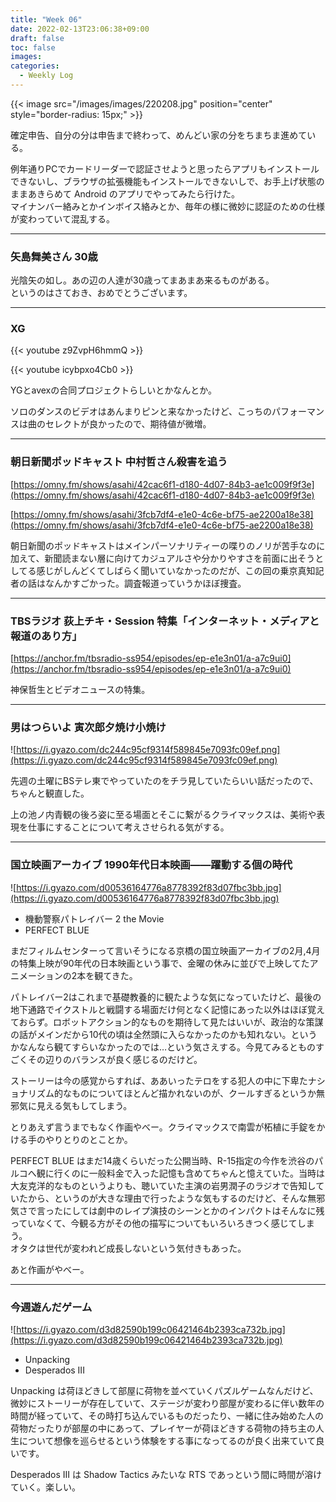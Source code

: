 ```yaml
---
title: "Week 06"
date: 2022-02-13T23:06:38+09:00
draft: false
toc: false
images:
categories:
  - Weekly Log
---
```

{{< image src="/images/images/220208.jpg" position="center" style="border-radius: 15px;" >}}

確定申告、自分の分は申告まで終わって、めんどい家の分をちまちま進めている。

例年通りPCでカードリーダーで認証させようと思ったらアプリもインストールできないし、ブラウザの拡張機能もインストールできないしで、お手上げ状態のままあきらめて Android のアプリでやってみたら行けた。  
マイナンバー絡みとかインボイス絡みとか、毎年の様に微妙に認証のための仕様が変わっていて混乱する。

---

### 矢島舞美さん 30歳

光陰矢の如し。あの辺の人達が30歳ってまあまあ来るものがある。  
というのはさておき、おめでとうございます。

---

### XG

{{< youtube z9ZvpH6hmmQ >}}

{{< youtube icybpxo4Cb0 >}}

YGとavexの合同プロジェクトらしいとかなんとか。  

ソロのダンスのビデオはあんまりピンと来なかったけど、こっちのパフォーマンスは曲のセレクトが良かったので、期待値が微増。

---

### 朝日新聞ポッドキャスト 中村哲さん殺害を追う

[https://omny.fm/shows/asahi/42cac6f1-d180-4d07-84b3-ae1c009f9f3e](https://omny.fm/shows/asahi/42cac6f1-d180-4d07-84b3-ae1c009f9f3e)

[https://omny.fm/shows/asahi/3fcb7df4-e1e0-4c6e-bf75-ae2200a18e38](https://omny.fm/shows/asahi/3fcb7df4-e1e0-4c6e-bf75-ae2200a18e38)

朝日新聞のポッドキャストはメインパーソナリティーの喋りのノリが苦手なのに加えて、新聞読まない層に向けてカジュアルさや分かりやすさを前面に出そうとしてる感じがしんどくてしばらく聞いていなかったのだが、この回の乗京真知記者の話はなんかすごかった。調査報道っていうかほぼ捜査。

---

### TBSラジオ 荻上チキ・Session 特集「インターネット・メディアと報道のあり方」

[https://anchor.fm/tbsradio-ss954/episodes/ep-e1e3n01/a-a7c9ui0](https://anchor.fm/tbsradio-ss954/episodes/ep-e1e3n01/a-a7c9ui0)

神保哲生とビデオニュースの特集。

---

### 男はつらいよ 寅次郎夕焼け小焼け

![https://i.gyazo.com/dc244c95cf9314f589845e7093fc09ef.png](https://i.gyazo.com/dc244c95cf9314f589845e7093fc09ef.png)

先週の土曜にBSテレ東でやっていたのをチラ見していたらいい話だったので、ちゃんと観直した。

上の池ノ内青観の後ろ姿に至る場面とそこに繋がるクライマックスは、美術や表現を仕事にすることについて考えさせられる気がする。

---

### 国立映画アーカイブ 1990年代日本映画――躍動する個の時代

![https://i.gyazo.com/d00536164776a8778392f83d07fbc3bb.jpg](https://i.gyazo.com/d00536164776a8778392f83d07fbc3bb.jpg)

- 機動警察パトレイバー 2 the Movie
- PERFECT BLUE

まだフィルムセンターって言いそうになる京橋の国立映画アーカイブの2月,4月の特集上映が90年代の日本映画という事で、金曜の休みに並びで上映してたアニメーションの2本を観てきた。

パトレイバー2はこれまで基礎教養的に観たような気になっていたけど、最後の地下通路でイクストルと戦闘する場面だけ何となく記憶にあった以外はほぼ覚えておらず。ロボットアクション的なものを期待して見たはいいが、政治的な策謀の話がメインだから10代の頃は全然頭に入らなかったのかも知れない。というかなんなら観てすらいなかったのでは…という気さえする。今見てみるとものすごくその辺りのバランスが良く感じるのだけど。

ストーリーは今の感覚からすれば、ああいったテロをする犯人の中に下卑たナショナリズム的なものについてほとんど描かれないのが、クールすぎるというか無邪気に見える気もしてしまう。

とりあえず言うまでもなく作画やべー。クライマックスで南雲が柘植に手錠をかける手のやりとりのとことか。

PERFECT BLUE はまだ14歳くらいだった公開当時、R-15指定の今作を渋谷のパルコへ観に行くのに一般料金で入った記憶も含めてちゃんと憶えていた。当時は大友克洋的なものというよりも、聴いていた主演の岩男潤子のラジオで告知していたから、というのが大きな理由で行ったような気もするのだけど、そんな無邪気さで言ったにしては劇中のレイプ演技のシーンとかのインパクトはそんなに残っていなくて、今観る方がその他の描写についてもいろいろきつく感じてしまう。  
オタクは世代が変われど成長しないという気付きもあった。

あと作画がやべー。

---

### 今週遊んだゲーム

![https://i.gyazo.com/d3d82590b199c06421464b2393ca732b.jpg](https://i.gyazo.com/d3d82590b199c06421464b2393ca732b.jpg)

- Unpacking
- Desperados III

Unpacking は荷ほどきして部屋に荷物を並べていくパズルゲームなんだけど、微妙にストーリーが存在していて、ステージが変わり部屋が変わるに伴い数年の時間が経っていて、その時打ち込んでいるものだったり、一緒に住み始めた人の荷物だったりが部屋の中にあって、プレイヤーが荷ほどきする荷物の持ち主の人生について想像を巡らせるという体験をする事になってるのが良く出来ていて良いです。

Desperados III は Shadow Tactics みたいな RTS であっという間に時間が溶けていく。楽しい。
